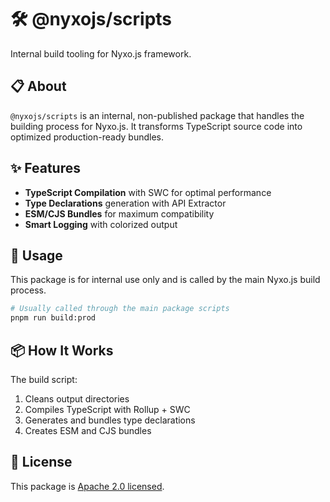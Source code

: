 # 🛠️ @nyxojs/scripts

Internal build tooling for Nyxo.js framework.

## 📋 About

`@nyxojs/scripts` is an internal, non-published package that handles the building process for Nyxo.js. It transforms
TypeScript source code into optimized production-ready bundles.

## ✨ Features

- **TypeScript Compilation** with SWC for optimal performance
- **Type Declarations** generation with API Extractor
- **ESM/CJS Bundles** for maximum compatibility
- **Smart Logging** with colorized output

## 🔧 Usage

This package is for internal use only and is called by the main Nyxo.js build process.

```bash
# Usually called through the main package scripts
pnpm run build:prod
```

## 📦 How It Works

The build script:

1. Cleans output directories
2. Compiles TypeScript with Rollup + SWC
3. Generates and bundles type declarations
4. Creates ESM and CJS bundles

## 📜 License

This package is [Apache 2.0 licensed](LICENSE).